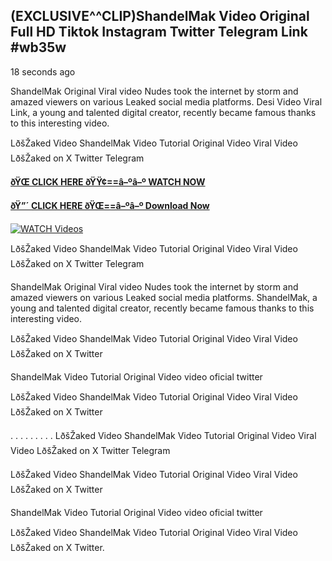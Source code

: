 ## (EXCLUSIVE^^CLIP)ShandelMak Video Original Full HD Tiktok Instagram Twitter Telegram Link #wb35w

18 seconds ago

ShandelMak Original Viral video Nudes took the internet by storm and amazed viewers on various Leaked social media platforms. Desi Video Viral Link, a young and talented digital creator, recently became famous thanks to this interesting video.

LðšŽaked Video ShandelMak Video Tutorial Original Video Viral Video LðšŽaked on X Twitter Telegram

**[ðŸŒ CLICK HERE ðŸŸ¢==â–ºâ–º WATCH NOW](https://clips-mediaa.blogspot.com/2025/02/video-viral-download.html)**

**[ðŸ”´ CLICK HERE ðŸŒ==â–ºâ–º Download Now](https://clips-mediaa.blogspot.com/2025/02/video-viral-download.html)**

[![WATCH Videos](https://i.imgur.com/dJHk4Zq.gif)](https://clips-mediaa.blogspot.com/2025/02/video-viral-download.html)

LðšŽaked Video ShandelMak Video Tutorial Original Video Viral Video LðšŽaked on X Twitter Telegram

ShandelMak Original Viral video Nudes took the internet by storm and amazed viewers on various Leaked social media platforms. ShandelMak, a young and talented digital creator, recently became famous thanks to this interesting video.

LðšŽaked Video ShandelMak Video Tutorial Original Video Viral Video LðšŽaked on X Twitter

ShandelMak Video Tutorial Original Video video oficial twitter

LðšŽaked Video ShandelMak Video Tutorial Original Video Viral Video LðšŽaked on X Twitter

. . . . . . . . . LðšŽaked Video ShandelMak Video Tutorial Original Video Viral Video LðšŽaked on X Twitter Telegram

LðšŽaked Video ShandelMak Video Tutorial Original Video Viral Video LðšŽaked on X Twitter

ShandelMak Video Tutorial Original Video video oficial twitter

LðšŽaked Video ShandelMak Video Tutorial Original Video Viral Video LðšŽaked on X Twitter.